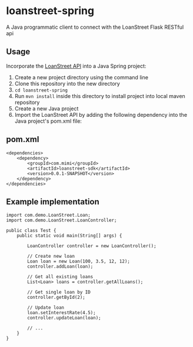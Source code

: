 # loanstreet-spring
A Java programmatic client to connect with the LoanStreet Flask RESTful api

## Usage
Incorporate the [LoanStreet API](https://github.com/mimimysam/loanstreet-flask) into a Java Spring project:

1. Create a new project directory using the command line
2. Clone this repository into the new directory
3. `cd loanstreet-spring` 
4. Run `mvn install` inside this directory to install project into local maven repository
5. Create a new Java project
6. Import the LoanStreet API by adding the following dependency into the Java project's pom.xml file:

## pom.xml
```
<dependencies>
    <dependency>
        <groupId>com.mimi</groupId>
        <artifactId>loanstreet-sdk</artifactId>
        <version>0.0.1-SNAPSHOT</version>
    </dependency>
</dependencies>
```

## Example implementation
```
import com.demo.LoanStreet.Loan;
import com.demo.LoanStreet.LoanController;

public class Test {
    public static void main(String[] args) {
    
        LoanController controller = new LoanController();
        
        // Create new loan
        Loan loan = new Loan(100, 3.5, 12, 12);
        controller.addLoan(loan);
        
        // Get all existing loans
        List<Loan> loans = controller.getAllLoans();
        
        // Get single loan by ID
        controller.getById(2);
        
        // Update loan
        loan.setInterestRate(4.5);
        controller.updateLoan(loan);
        
        // ...
    }
}
```
